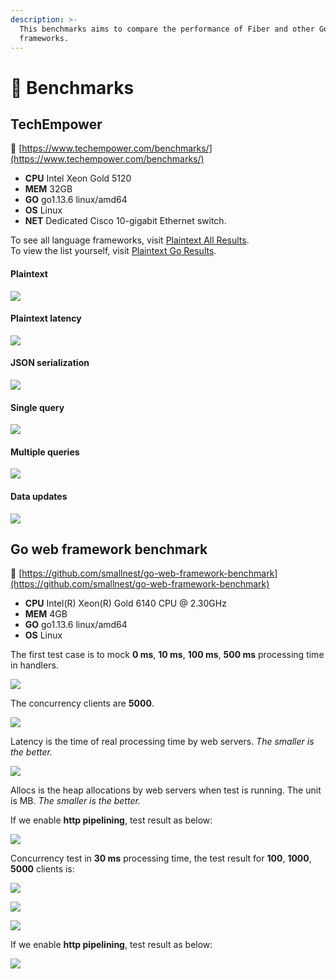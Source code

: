 ```yaml
---
description: >-
  This benchmarks aims to compare the performance of Fiber and other Go web
  frameworks.
---
```


# 🤖  Benchmarks

## TechEmpower

🔗 [https://www.techempower.com/benchmarks/](https://www.techempower.com/benchmarks/)

* **CPU** Intel Xeon Gold 5120
* **MEM** 32GB
* **GO** go1.13.6 linux/amd64
* **OS** Linux
* **NET** Dedicated Cisco 10-gigabit Ethernet switch.

To see all language frameworks, visit [Plaintext All Results](https://www.techempower.com/benchmarks/#section=test&runid=350f0783-cc9b-4259-9831-28987799782a&hw=ph&test=plaintext).  
To view the list yourself, visit [Plaintext Go Results](https://www.techempower.com/benchmarks/#section=test&runid=350f0783-cc9b-4259-9831-28987799782a&hw=ph&test=plaintext&l=zijocf-1r).

#### Plaintext

![](https://github.com/gofiber/docs/blob/master/.gitbook/assets/techempower-plaintext.png)

#### Plaintext latency

![](https://github.com/gofiber/docs/blob/master/.gitbook/assets/techempower-plaintext-latency.png)

#### JSON serialization

![](https://github.com/gofiber/docs/blob/master/.gitbook/assets/techempower-json.png)

#### Single query

![](https://github.com/gofiber/docs/blob/master/.gitbook/assets/techempower-single-query.png)

#### Multiple queries

![](https://github.com/gofiber/docs/blob/master/.gitbook/assets/techempower-multiple-queries.png)

#### Data updates

![](https://github.com/gofiber/docs/blob/master/.gitbook/assets/techempower-updates.png)

## Go web framework benchmark

🔗 [https://github.com/smallnest/go-web-framework-benchmark](https://github.com/smallnest/go-web-framework-benchmark)

* **CPU** Intel\(R\) Xeon\(R\) Gold 6140 CPU @ 2.30GHz
* **MEM** 4GB
* **GO** go1.13.6 linux/amd64
* **OS** Linux

The first test case is to mock **0 ms**, **10 ms**, **100 ms**, **500 ms** processing time in handlers.

![](https://github.com/gofiber/docs/blob/master/.gitbook/assets/benchmark.png)

The concurrency clients are **5000**.

![](https://github.com/gofiber/docs/blob/master/.gitbook/assets/benchmark_latency.png)

Latency is the time of real processing time by web servers. _The smaller is the better._

![](https://github.com/gofiber/docs/blob/master/.gitbook/assets/benchmark_alloc.png)

Allocs is the heap allocations by web servers when test is running. The unit is MB. _The smaller is the better._

If we enable **http pipelining**, test result as below:

![](https://github.com/gofiber/docs/blob/master/.gitbook/assets/benchmark-pipeline.png)

Concurrency test in **30 ms** processing time, the test result for **100**, **1000**, **5000** clients is:

![](https://github.com/gofiber/docs/blob/master/.gitbook/assets/concurrency.png)

![](https://github.com/gofiber/docs/blob/master/.gitbook/assets/concurrency_latency.png)

![](https://github.com/gofiber/docs/blob/master/.gitbook/assets/concurrency_alloc.png)

If we enable **http pipelining**, test result as below:

![](https://github.com/gofiber/docs/blob/master/.gitbook/assets/concurrency-pipeline.png)

